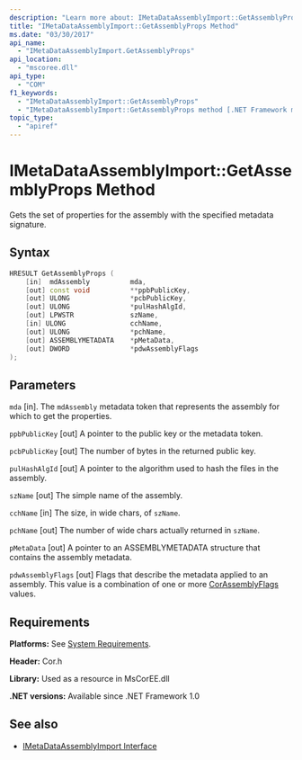 ```yaml
---
description: "Learn more about: IMetaDataAssemblyImport::GetAssemblyProps Method"
title: "IMetaDataAssemblyImport::GetAssemblyProps Method"
ms.date: "03/30/2017"
api_name:
  - "IMetaDataAssemblyImport.GetAssemblyProps"
api_location:
  - "mscoree.dll"
api_type:
  - "COM"
f1_keywords:
  - "IMetaDataAssemblyImport::GetAssemblyProps"
  - "IMetaDataAssemblyImport::GetAssemblyProps method [.NET Framework metadata]"
topic_type:
  - "apiref"
---
```

# IMetaDataAssemblyImport::GetAssemblyProps Method

Gets the set of properties for the assembly with the specified metadata signature.

## Syntax

```cpp
HRESULT GetAssemblyProps (
    [in]  mdAssembly          mda,
    [out] const void          **ppbPublicKey,
    [out] ULONG               *pcbPublicKey,
    [out] ULONG               *pulHashAlgId,
    [out] LPWSTR              szName,
    [in] ULONG                cchName,
    [out] ULONG               *pchName,
    [out] ASSEMBLYMETADATA    *pMetaData,
    [out] DWORD               *pdwAssemblyFlags
);
```

## Parameters

 `mda`
 [in]. The `mdAssembly` metadata token that represents the assembly for which to get the properties.

 `ppbPublicKey`
 [out] A pointer to the public key or the metadata token.

 `pcbPublicKey`
 [out] The number of bytes in the returned public key.

 `pulHashAlgId`
 [out] A pointer to the algorithm used to hash the files in the assembly.

 `szName`
 [out] The simple name of the assembly.

 `cchName`
 [in] The size, in wide chars, of `szName`.

 `pchName`
 [out] The number of wide chars actually returned in `szName`.

 `pMetaData`
 [out] A pointer to an ASSEMBLYMETADATA structure that contains the assembly metadata.

 `pdwAssemblyFlags`
 [out] Flags that describe the metadata applied to an assembly. This value is a combination of one or more [CorAssemblyFlags](./corassemblyflags-enumeration.md) values.

## Requirements

 **Platforms:** See [System Requirements](../../../framework/get-started/system-requirements.md).

 **Header:** Cor.h

 **Library:** Used as a resource in MsCorEE.dll

 **.NET versions:** Available since .NET Framework 1.0

## See also

- [IMetaDataAssemblyImport Interface](imetadataassemblyimport-interface.md)
